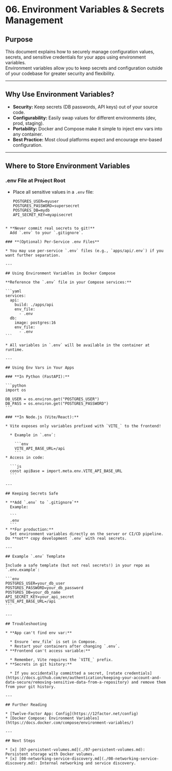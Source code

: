 # 06. Environment Variables & Secrets Management

## Purpose

This document explains how to securely manage configuration values, secrets, and sensitive credentials for your apps using environment variables.  
Environment variables allow you to keep secrets and configuration outside of your codebase for greater security and flexibility.

---

## Why Use Environment Variables?

- **Security:** Keep secrets (DB passwords, API keys) out of your source code.
- **Configurability:** Easily swap values for different environments (dev, prod, staging).
- **Portability:** Docker and Compose make it simple to inject env vars into any container.
- **Best Practice:** Most cloud platforms expect and encourage env-based configuration.

---

## Where to Store Environment Variables

### **.env File at Project Root**

- Place all sensitive values in a `.env` file:
  ```env
  POSTGRES_USER=myuser
  POSTGRES_PASSWORD=supersecret
  POSTGRES_DB=mydb
  API_SECRET_KEY=myapisecret
````

* **Never commit real secrets to git!**
  Add `.env` to your `.gitignore`.

### **(Optional) Per-Service .env Files**

* You may use per-service `.env` files (e.g., `apps/api/.env`) if you want further separation.

---

## Using Environment Variables in Docker Compose

**Reference the `.env` file in your Compose services:**

```yaml
services:
  api:
    build: ./apps/api
    env_file:
      - .env
  db:
    image: postgres:16
    env_file:
      - .env
```

* All variables in `.env` will be available in the container at runtime.

---

## Using Env Vars in Your Apps

### **In Python (FastAPI):**

```python
import os

DB_USER = os.environ.get("POSTGRES_USER")
DB_PASS = os.environ.get("POSTGRES_PASSWORD")
```

### **In Node.js (Vite/React):**

* Vite exposes only variables prefixed with `VITE_` to the frontend!

  * Example in `.env`:

    ```env
    VITE_API_BASE_URL=/api
    ```
* Access in code:

  ```js
  const apiBase = import.meta.env.VITE_API_BASE_URL
  ```

---

## Keeping Secrets Safe

* **Add `.env` to `.gitignore`**
  Example:

  ```
  .env
  ```
* **For production:**
  Set environment variables directly on the server or CI/CD pipeline. Do **not** copy development `.env` with real secrets.

---

## Example `.env` Template

Include a safe template (but not real secrets!) in your repo as `.env.example`:

```env
POSTGRES_USER=your_db_user
POSTGRES_PASSWORD=your_db_password
POSTGRES_DB=your_db_name
API_SECRET_KEY=your_api_secret
VITE_API_BASE_URL=/api
```

---

## Troubleshooting

* **App can't find env var:**

  * Ensure `env_file` is set in Compose.
  * Restart your containers after changing `.env`.
* **Frontend can't access variable:**

  * Remember, Vite requires the `VITE_` prefix.
* **Secrets in git history:**

  * If you accidentally committed a secret, [rotate credentials](https://docs.github.com/en/authentication/keeping-your-account-and-data-secure/removing-sensitive-data-from-a-repository) and remove them from your git history.

---

## Further Reading

* [Twelve-Factor App: Config](https://12factor.net/config)
* [Docker Compose: Environment Variables](https://docs.docker.com/compose/environment-variables/)

---

## Next Steps

* [x] [07-persistent-volumes.md](./07-persistent-volumes.md): Persistent storage with Docker volumes.
* [x] [08-networking-service-discovery.md](./08-networking-service-discovery.md): Internal networking and service discovery.

